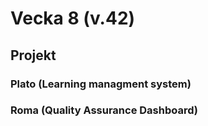 # Vecka 8 (v.42)

## Projekt

### Plato (Learning managment system)

### Roma (Quality Assurance Dashboard)
